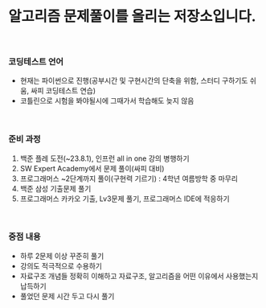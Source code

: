# 알고리즘 문제풀이를 올리는 저장소입니다.
<br>

### 코딩테스트 언어
 - 현재는 파이썬으로 진행(공부시간 및 구현시간의 단축을 위함, 스터디 구하기도 쉬움, 싸피 코딩테스트 연습)
 - 코틀린으로 시험을 봐야될시에 그때가서 학습해도 늦지 않음 
 
<br>

### 준비 과정
1. 백준 플레 도전(~23.8.1), 인프런 all in one 강의 병행하기
2. SW Expert Academy에서 문제 풀이(싸피 대비)
3. 프로그래머스 ~2단계까지 풀이(구현력 기르기) : 4학년 여름방학 중 마무리
4. 백준 삼성 기출문제 풀기
5. 프로그래머스 카카오 기출, Lv3문제 풀기, 프로그래머스 IDE에 적응하기


<br> 

### 중점 내용
- 하루 2문제 이상 꾸준히 풀기
- 강의도 적극적으로 수용하기
- 자료구조 개념들 정확히 이해하고 자료구조, 알고리즘을 어떤 이유에서 사용했는지 납득하기
- 풀었던 문제 시간 두고 다시 풀기
<br>

    
